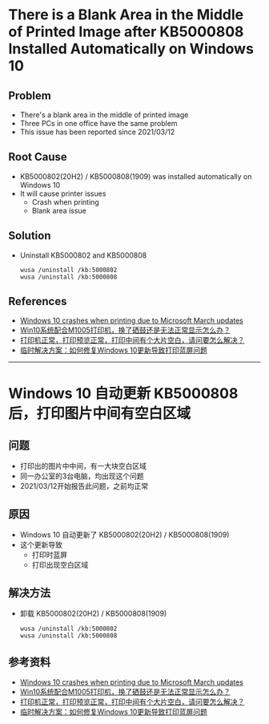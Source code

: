 # There is a Blank Area in the Middle of Printed Image after KB5000808 Installed Automatically on Windows 10

## Problem
* There's a blank area in the middle of printed image
* Three PCs in one office have the same problem
* This issue has been reported since 2021/03/12

## Root Cause
* KB5000802(20H2) / KB5000808(1909) was installed automatically on Windows 10
* It will cause printer issues
  * Crash when printing
  * Blank area issue

## Solution
* Uninstall KB5000802 and KB5000808
  
  ```
  wusa /uninstall /kb:5000802
  wusa /uninstall /kb:5000808
  ```

## References
* [Windows 10 crashes when printing due to Microsoft March updates](https://www.bleepingcomputer.com/news/microsoft/windows-10-crashes-when-printing-due-to-microsoft-march-updates/)
* [Win10系统配合M1005打印机，换了硒鼓还是无法正常显示怎么办？](https://tieba.baidu.com/p/7256965185)
* [打印机正常，打印预览正常，打印中间有个大片空白，请问要怎么解决？](https://www.zhihu.com/question/448743998/answer/1776337075)
* [临时解决方案：如何修复Windows 10更新导致打印蓝屏问题](https://www.cnbeta.com/articles/tech/1101069.htm)

--------

# Windows 10 自动更新 KB5000808 后，打印图片中间有空白区域

## 问题
* 打印出的图片中中间，有一大块空白区域
* 同一办公室的3台电脑，均出现这个问题
* 2021/03/12开始报告此问题，之前均正常

## 原因
* Windows 10 自动更新了 KB5000802(20H2) / KB5000808(1909)
* 这个更新导致
  * 打印时蓝屏
  * 打印出现空白区域

## 解决方法
* 卸载 KB5000802(20H2) / KB5000808(1909)

  ```
  wusa /uninstall /kb:5000802
  wusa /uninstall /kb:5000808
  ```

## 参考资料
* [Windows 10 crashes when printing due to Microsoft March updates](https://www.bleepingcomputer.com/news/microsoft/windows-10-crashes-when-printing-due-to-microsoft-march-updates/)
* [Win10系统配合M1005打印机，换了硒鼓还是无法正常显示怎么办？](https://tieba.baidu.com/p/7256965185)
* [打印机正常，打印预览正常，打印中间有个大片空白，请问要怎么解决？](https://www.zhihu.com/question/448743998/answer/1776337075)
* [临时解决方案：如何修复Windows 10更新导致打印蓝屏问题](https://www.cnbeta.com/articles/tech/1101069.htm)
